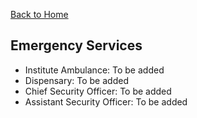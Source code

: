 [Back to Home](../index.md)

<h2>Emergency Services</h2>

- Institute Ambulance: To be added
- Dispensary: To be added
- Chief Security Officer: To be added
- Assistant Security Officer: To be added